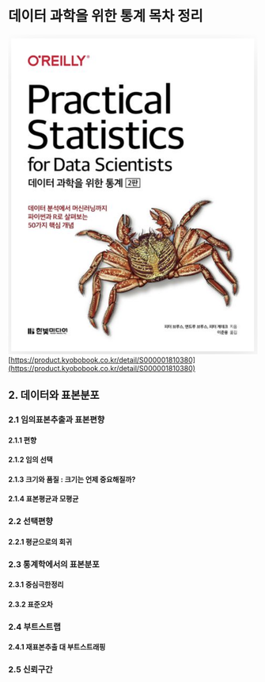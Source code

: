 # 데이터 과학을 위한 통계 목차 정리

![](<../.gitbook/assets/image (3).png>)[https://product.kyobobook.co.kr/detail/S000001810380](https://product.kyobobook.co.kr/detail/S000001810380)

## 2. 데이터와 표본분포

### 2.1 임의표본추출과 표본편향

#### 2.1.1 편향

#### 2.1.2 임의 선택

#### 2.1.3 크기와 품질 : 크기는 언제 중요해질까?

#### 2.1.4 표본평균과 모평균

### 2.2 선택편향

#### 2.2.1 평균으로의 회귀

### 2.3 통계학에서의 표본분포

#### 2.3.1 중심극한정리

#### 2.3.2 표준오차

### 2.4 부트스트랩

#### 2.4.1 재표본추출 대 부트스트래핑

### 2.5 신뢰구간

